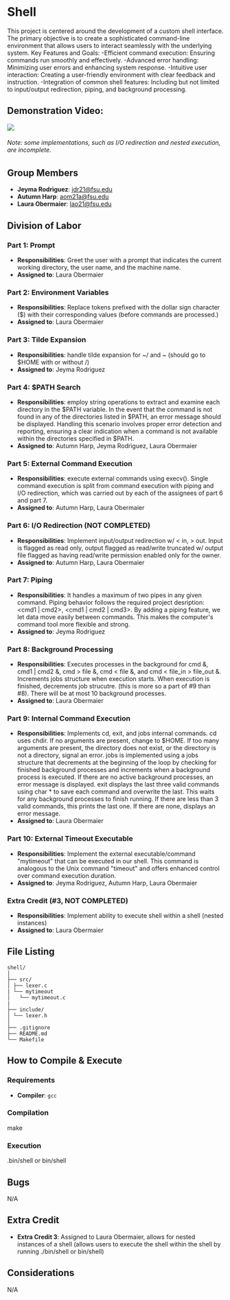 # Shell
This project is centered around the development of a custom shell interface. The primary objective 
is to create a sophisticated command-line environment that allows users to interact seamlessly with 
the underlying system.
Key Features and Goals:
-Efficient command execution: Ensuring commands run smoothly and effectively.
-Advanced error handling: Minimizing user errors and enhancing system response.
-Intuitive user interaction: Creating a user-friendly environment with clear feedback and 
instruction.
-Integration of common shell features: Including but not limited to input/output redirection, 
piping, and background processing.

## Demonstration Video:
[![](https://drive.google.com/uc?export=view&id=1AohBsFQG4EXJNaBkqxbo0XRiSQBXFiDV)](https://youtu.be/c9-mLxW2zOw)

###### *Note: some implementations, such as I/O redirection and nested execution, are incomplete.*
## Group Members
- **Jeyma Rodrìguez**: jdr21@fsu.edu
- **Autumn Harp**: aom21a@fsu.edu
- **Laura Obermaier**: lao21@fsu.edu
## Division of Labor

### Part 1: Prompt
- **Responsibilities**: Greet the user with a prompt that indicates the current working directory, 
the user name, and the machine name.
- **Assigned to**: Laura Obermaier

### Part 2: Environment Variables
- **Responsibilities**: Replace tokens prefixed with the dollar sign character ($) with their 
corresponding values (before commands are processed.)
- **Assigned to**: Laura Obermaier

### Part 3: Tilde Expansion
- **Responsibilities**: handle tilde expansion for ~/ and ~ 
(should go to $HOME with or without /)
- **Assigned to**: Jeyma Rodrìguez

### Part 4: $PATH Search
- **Responsibilities**: employ string operations to extract and examine each directory in the $PATH 
variable. In the event that the command is not found in any of the directories listed in $PATH, an 
error message should be displayed. Handling this scenario involves proper error detection and 
reporting, ensuring a clear indication when a command is not available within the directories 
specified in $PATH.
- **Assigned to**: Autumn Harp, Jeyma Rodrìguez, Laura Obermaier

### Part 5: External Command Execution
- **Responsibilities**: execute external commands using execv(). Single command execution is split
from command execution with piping and I/O redirection, which was carried out by each of the
assignees of part 6 and part 7.
- **Assigned to**: Autumn Harp, Laura Obermaier

### Part 6: I/O Redirection (NOT COMPLETED)
- **Responsibilities**: Implement input/output redirection w/ < in, > out. Input is flagged as read
  only, output flagged as read/write truncated w/ output file flagged as having read/write 
  permission enabled only for the owner.
- **Assigned to**: Autumn Harp, Laura Obermaier

### Part 7: Piping
- **Responsibilities**: It handles a maximum of two pipes in any given command. Piping behavior 
follows the required project desription: <cmd1 | cmd2>,  <cmd1 | cmd2 | cmd3>. By adding a piping 
feature, we let data move easily between commands. This makes the computer's command tool more 
flexible and strong.
- **Assigned to**: Jeyma Rodriguez

### Part 8: Background Processing
- **Responsibilities**: Executes processes in the background for cmd &, cmd1 | cmd2 &, cmd > file &,
cmd < file &, and cmd < file_in > file_out &. Increments jobs structure when execution starts. When
execution is finished, decrements job strucutre. (this is more so a part of #9 than #8). There will
be at most 10 background processes.
- **Assigned to**: Laura Obermaier

### Part 9: Internal Command Execution
- **Responsibilities**: Implements cd, exit, and jobs internal commands. cd uses chdir. If no
arguments are present, change to $HOME. If too many arguments are present, the directory does not
exist, or the directory is not a directory, signal an error. jobs is implemented using a jobs
structure that decrements at the beginning of the loop by checking for finished background processes
and increments when a background process is executed. If there are no active background processes,
an error message is displayed. exit displays the last three valid commands using char * to save each
command and overwrite the last. This waits for any background processes to finish running. If there
are less than 3 valid commands, this prints the last one. If there are none, displays an error
message.
- **Assigned to**: Laura Obermaier

### Part 10: External Timeout Executable
- **Responsibilities**: Implement the external executable/command "mytimeout" that can be executed 
in our shell. This command is analogous to the Unix command "timeout" and offers enhanced control 
over command execution duration. 
- **Assigned to**: Jeyma Rodriguez, Autumn Harp, Laura Obermaier

### Extra Credit (#3, NOT COMPLETED)
- **Responsibilities**: Implement ability to execute shell within a shell (nested instances)
- **Assigned to**: Laura Obermaier

## File Listing
```
shell/
│
├── src/
│ ├── lexer.c
| └── mytimeout
│   └── mytimeout.c
|
├── include/
│ └── lexer.h
│
├── .gitignore
├── README.md
└── Makefile
```
## How to Compile & Execute

### Requirements
- **Compiler**: `gcc`

### Compilation
make

### Execution
.bin/shell or bin/shell

## Bugs
N/A

## Extra Credit
- **Extra Credit 3**: Assigned to Laura Obermaier, allows for nested instances of a shell (allows
users to execute the shell within the shell by running ./bin/shell or bin/shell)

## Considerations
N/A
